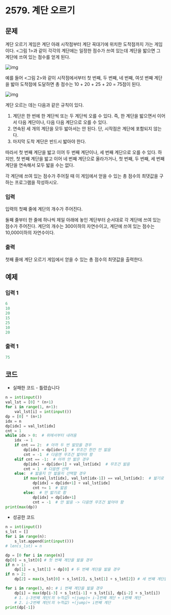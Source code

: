 #  2579. 계단 오르기

## 문제

계단 오르기 게임은 계단 아래 시작점부터 계단 꼭대기에 위치한 도착점까지 가는 게임이다. <그림 1>과 같이 각각의 계단에는 일정한 점수가 쓰여 있는데 계단을 밟으면 그 계단에 쓰여 있는 점수를 얻게 된다.

![img](https://www.acmicpc.net/upload/images/k64or2GOK1vmpEig7Ud.png)

예를 들어 <그림 2>와 같이 시작점에서부터 첫 번째, 두 번째, 네 번째, 여섯 번째 계단을 밟아 도착점에 도달하면 총 점수는 10 + 20 + 25 + 20 = 75점이 된다.

![img](https://www.acmicpc.net/upload/images/f62omMF2kQYD5rDct.png)

계단 오르는 데는 다음과 같은 규칙이 있다.

1. 계단은 한 번에 한 계단씩 또는 두 계단씩 오를 수 있다. 즉, 한 계단을 밟으면서 이어서 다음 계단이나, 다음 다음 계단으로 오를 수 있다.
2. 연속된 세 개의 계단을 모두 밟아서는 안 된다. 단, 시작점은 계단에 포함되지 않는다.
3. 마지막 도착 계단은 반드시 밟아야 한다.

따라서 첫 번째 계단을 밟고 이어 두 번째 계단이나, 세 번째 계단으로 오를 수 있다. 하지만, 첫 번째 계단을 밟고 이어 네 번째 계단으로 올라가거나, 첫 번째, 두 번째, 세 번째 계단을 연속해서 모두 밟을 수는 없다.

각 계단에 쓰여 있는 점수가 주어질 때 이 게임에서 얻을 수 있는 총 점수의 최댓값을 구하는 프로그램을 작성하시오.



### 입력

입력의 첫째 줄에 계단의 개수가 주어진다.

둘째 줄부터 한 줄에 하나씩 제일 아래에 놓인 계단부터 순서대로 각 계단에 쓰여 있는 점수가 주어진다. 계단의 개수는 300이하의 자연수이고, 계단에 쓰여 있는 점수는 10,000이하의 자연수이다.

### 출력

첫째 줄에 계단 오르기 게임에서 얻을 수 있는 총 점수의 최댓값을 출력한다.



## 예제

### 입력 1

```python
6
10
20
15
25
10
20
```



### 출력 1

```python
75
```





## 코드

- 실패한 코드 \- 틀렸습니다

```python
n = int(input())
val_lst = [0] * (n+1)
for i in range(1, n+1):
    val_lst[i] = int(input())
dp = [0] * (n+1)
idx = n
dp[idx] = val_lst[idx]
cnt = 1
while idx > 0:  # 위에서부터 내려옴
    idx -= 1
    if cnt == 2:  # 아까 두 번 밟았을 경우
        dp[idx] = dp[idx+1]  # 무조건 한칸 안 밟음
        cnt = -1  # 다음엔 무조건 밟아야 함
    elif cnt == -1:  # 아까 안 밟은 경우
        dp[idx] = dp[idx+1] + val_lst[idx]  # 무조건 밟음
        cnt = 1  # 다음엔 선택
    else:  # 밟을지 안 밟을지 선택할 경우
        if max(val_lst[idx], val_lst[idx-1]) == val_lst[idx]:  # 밟기로 함
            dp[idx] = dp[idx+1] + val_lst[idx]
            cnt += 1  # 밟음
        else:  # 안 밟기로 함
            dp[idx] = dp[idx+1]
            cnt = -1  # 안 밟음 -> 다음엔 무조건 밟아야 함
print(max(dp))
```



- 성공한 코드

```python
n = int(input())
s_lst = []
for i in range(n):
    s_lst.append(int(input()))
# len(s_lst) = n

dp = [0 for i in range(n)]
dp[0] = s_lst[0] # 첫 번째 계단을 밟을 경우
if n > 1:
    dp[1] = s_lst[1] + dp[0] # 두 번째 계단을 밟을 경우
if n > 2:
    dp[2] = max(s_lst[0] + s_lst[2], s_lst[1] + s_lst[2]) # 세 번째 계단을 밟을 경우

for i in range(3, n): # i 번째 계단을 밟을 경우
    dp[i] = max(dp[i-3] + s_lst[i-1] + s_lst[i], dp[i-2] + s_lst[i])
    # 1. i-3번째 계단(의 누적값) +(jump)+ i-1번째 계단 + i번째 계단
    # 2. i-2번째 계단(의 누적값) +(jump)+ i번째 계단
print(dp[-1])
```

